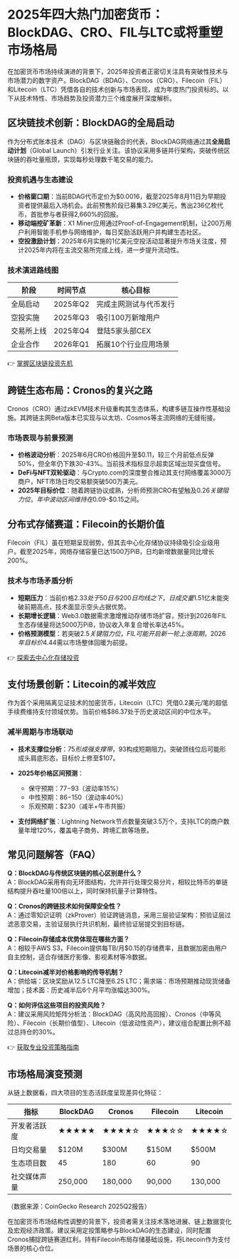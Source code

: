 # 2025年四大热门加密货币：BlockDAG、CRO、FIL与LTC或将重塑市场格局

在加密货币市场持续演进的背景下，2025年投资者正密切关注具有突破性技术与市场潜力的数字资产。BlockDAG（BDAG）、Cronos（CRO）、Filecoin（FIL）和Litecoin（LTC）凭借各自的技术创新与市场表现，成为年度热门投资标的。以下从技术特性、市场趋势及投资潜力三个维度展开深度解析。

## 区块链技术创新：BlockDAG的全局启动

作为分布式账本技术（DAG）与区块链融合的代表，BlockDAG网络通过其**全局启动计划**（Global Launch）引发行业关注。该协议采用多链并行架构，突破传统区块链的吞吐量瓶颈，实现每秒处理数千笔交易的能力。

### 投资机遇与生态建设
- **价格窗口期**：当前BDAG代币定价为$0.0016，截至2025年8月11日为早期投资者提供最后入场机会。此前预售阶段已募集3.29亿美元，售出236亿枚代币，首批参与者获得2,660%的回报。
- **移动端挖矿革新**：X1 Miner应用通过Proof-of-Engagement机制，让200万用户利用智能手机参与网络维护，每日奖励活跃用户并构建生态社区。
- **空投激励计划**：2025年6月实施的1亿美元空投活动显著提升市场关注度，预计2025年内将在主流交易所完成上线，进一步提升流动性。

### 技术演进路线图
| 阶段 | 时间节点 | 核心目标 |
|------|----------|----------|
| 全局启动 | 2025年Q2 | 完成主网测试与代币发行 |
| 空投实施 | 2025年Q3 | 吸引100万新增用户 |
| 交易所上线 | 2025年Q4 | 登陆5家头部CEX |
| 企业合作 | 2026年Q1 | 拓展10个行业应用场景 |

👉 [掌握区块链投资先机](https://bit.ly/okx_welcome)

## 跨链生态布局：Cronos的复兴之路

Cronos（CRO）通过zkEVM技术升级重构其生态体系，构建多链互操作性基础设施。其跨链主网Beta版本已实现与以太坊、Cosmos等主流网络的无缝衔接。

### 市场表现与前景预测
- **价格波动分析**：2025年6月CRO价格回升至$0.11，较三个月前低点反弹50%，但全年仍下跌30-43%。当前技术指标显示超卖区域出现买盘信号。
- **DeFi与NFT双轮驱动**：与Crypto.com的深度整合推动其支付网络覆盖3000万商户，NFT市场日均交易额突破500万美元。
- **2025年目标价位**：随着跨链协议成熟，分析师预测CRO有望触及$0.26关键阻力位，年中波动区间维持在$0.09-$0.15之间。

## 分布式存储赛道：Filecoin的长期价值

Filecoin（FIL）虽在短期呈现弱势，但其去中心化存储协议持续吸引企业级用户。截至2025年，网络存储容量已达1500万PiB，日均新增数据量同比增长200%。

### 技术与市场矛盾分析
- **短期压力**：当前价格$2.33处于50日与200日均线之下，日成交量$1.51亿未能突破前期高点，技术面显示空头占据优势。
- **长期增长逻辑**：Web3.0数据需求激增推动存储市场扩容，预计到2026年FIL生态存储量将达5000万PiB，协议收入年复合增长率达45%。
- **价格预测模型**：若突破$2.5关键阻力位，FIL可能开启新一轮上涨周期，2026年目标价$4.44需以市场整体回暖为前提。

👉 [探索去中心化存储投资](https://bit.ly/okx_welcome)

## 支付场景创新：Litecoin的减半效应

作为首个采用隔离见证技术的加密货币，Litecoin（LTC）凭借0.2美元/笔的超低手续费维持支付领域优势。当前价格$86.37处于历史波动区间的中位水平。

### 减半周期与市场联动
- **技术支撑位分析**：$75形成强支撑带，$93构成短期阻力。突破颈线位后可能形成头肩底形态，目标价上修至$107。
- **2025年价格区间预测**：
  - 保守预期：$77-$93（波动率15%）
  - 中性预期：$86-$150（波动率40%）
  - 乐观预期：$230（减半+牛市共振）

- **支付网络扩张**：Lightning Network节点数量突破3.5万个，支持LTC的商户数量年增120%，覆盖电子商务、跨境汇款等场景。

## 常见问题解答（FAQ）

**Q：BlockDAG与传统区块链的核心区别是什么？**  
A：BlockDAG采用有向无环图结构，允许并行处理交易分片，相较比特币的单链结构提升吞吐量100倍以上，同时保持抗量子计算特性。

**Q：Cronos的跨链技术如何保障安全性？**  
A：通过零知识证明（zkProver）验证跨链消息，采用三层验证架构：预验证层过滤恶意交易，主验证层执行共识机制，最终验证层提交到目标链。

**Q：Filecoin存储成本优势体现在哪些方面？**  
A：相较于AWS S3，Filecoin提供每TB/月$0.15的存储费率，且数据加密由用户自主控制，适合存储医疗影像、影视素材等冷数据。

**Q：Litecoin减半对价格影响的传导机制？**  
A：供给端：区块奖励从12.5 LTC降至6.25 LTC；需求端：市场预期推动现货储备增加；技术面：历史减半后6个月平均涨幅达300%。

**Q：如何评估这些项目的投资风险？**  
A：建议采用风险矩阵分析法：BlockDAG（高风险高回报）、Cronos（中等风险）、Filecoin（长期价值型）、Litecoin（低波动性资产），建议组合配置比例不超过总持仓的30%。

👉 [获取专业投资策略指南](https://bit.ly/okx_welcome)

## 市场格局演变预测

从链上数据看，四大项目的生态活跃度呈现差异化特征：

| 指标          | BlockDAG | Cronos | Filecoin | Litecoin |
|---------------|----------|--------|----------|----------|
| 开发者活跃度  | ★★★★★    | ★★★★☆  | ★★★☆☆    | ★★★★☆    |
| 日均交易量    | $120M    | $300M  | $150M    | $500M    |
| 生态项目数    | 45       | 180    | 60       | 90       |
| 社交媒体声量  | 250,000  | 180,000| 90,000   | 130,000  |

（数据来源：CoinGecko Research 2025Q2报告）

在加密货币市场结构性调整的背景下，投资者需关注技术落地进展、链上数据变化及宏观经济政策。建议采用定投策略参与BlockDAG的生态建设，同时配置Cronos捕捉跨链赛道红利，持有Filecoin布局存储基础设施，将Litecoin作为支付场景的核心仓位。